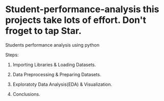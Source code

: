 # Student-performance-analysis this projects take lots of effort. Don't froget to tap Star.
Students performance analysis using python


Steps:
1) Importing Libraries & Loading Datasets.

2) Data Preprocessing & Preparing Datasets.

3) Exploratoty Data Analysis(EDA) & Visualization.

4) Conclusions.
